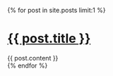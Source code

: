 {% for post in site.posts limit:1 %}
<h1><a href="{{ post.url }}">{{ post.title }}</a></h1>
<div>{{ post.content }}</div>
{% endfor %}
